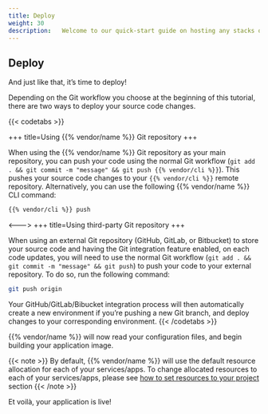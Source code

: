 ```yaml
---
title: Deploy
weight: 30
description:   Welcome to our quick-start guide on hosting any stacks on {{< vendor/name >}} where we will demonstrate just how simple it is to host your projects on our PaaS. Follow the steps detailed below and you’ll have everything set up in no time.
---
```


## Deploy

And just like that, it’s time to deploy!

Depending on the Git workflow you choose at the beginning of this tutorial, there are two ways to deploy your source code changes.

{{< codetabs >}}

+++
title=Using {{% vendor/name %}} Git repository
+++

When using the {{% vendor/name %}} Git repository as your main repository, you can push your code using the normal Git workflow (`git add . && git commit -m "message" && git push {{% vendor/cli %}}`). This pushes your source code changes to your `{{% vendor/cli %}}` remote repository. Alternatively, you can use the following {{% vendor/name %}} CLI command:
```bash {location="Terminal"}
{{% vendor/cli %}} push
```

<--->
+++
title=Using third-party Git repository
+++

When using an external Git repository (GitHub, GitLab, or Bitbucket) to store your source code and having the Git integration feature enabled, on each code updates, you will need to use the normal Git workflow (`git add . && git commit -m "message" && git push`) to push your code to your external repository. To do so, run the following command:
```bash {location="Terminal"}
git push origin
```

Your GitHub/GitLab/Bibucket integration process will then automatically create a new environment if you’re pushing a new Git branch, and deploy changes to your corresponding environment.
{{< /codetabs >}}

{{% vendor/name %}} will now read your configuration files, and begin building your application image.

{{< note >}}
By default, {{% vendor/name %}} will use the default resource allocation for each of your services/apps. To change allocated resources to each of your services/apps, please see [how to set resources to your project](./set-resources.md) section
{{< /note >}}

Et voilà, your application is live!


[//]: # (**Your first push)

[//]: # (will fail**; don't worry, this is expected. At this point {{% vendor/cli %}} is not aware of the resources)

[//]: # (your application needs. You need to define how much CPU, memory, and disk to assign to the various containers. Back in your terminal, run:)
